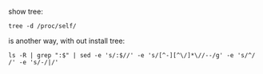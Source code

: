 

show tree:
```
tree -d /proc/self/
```

is another way, with out install tree:
```
ls -R | grep ":$" | sed -e 's/:$//' -e 's/[^-][^\/]*\//--/g' -e 's/^/   /' -e 's/-/|/'
```
